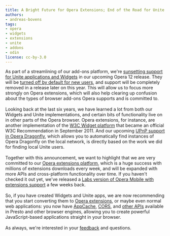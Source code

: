 ```yaml
---
title: A Bright Future for Opera Extensions; End of the Road for Unite Apps and Widgets
authors:
- andreas-bovens
tags:
- opera
- widgets
- extensions
- unite
- addons
- odin
license: cc-by-3.0
---
```

As part of a streamlining of our add-ons platform, we&#39;re <a href="http://my.opera.com/addons/blog/2012/04/24/sunsetting-unite-and-widgets">sunsetting support for Unite applications and Widgets</a> in our upcoming Opera 12 release. They will be <a href="http://my.opera.com/desktopteam/blog/2012/04/24/increased-focus-on-opera-extensions-and-ending-support-for-unite-widgets-voice">turned off by default for new users</a>, and support will be completely removed in a release later on this year. This will allow us to focus more strongly on Opera extensions, which will also help clearing up confusion about the types of browser add-ons Opera supports and is committed to. <br/><br/>Looking back at the last six years, we have learned a lot from both our Widgets and Unite implementations, and certain bits of functionality live on in other parts of the Opera browser. Opera extensions, for instance, are another implementation of the <a href="http://www.w3.org/TR/widgets/">W3C Widget platform</a> that became an official W3C Recommendation in September 2011. And our upcoming <a href="http://my.opera.com/dragonfly/blog/2012/04/13/early-look-at-upcoming-features-pretty-print-function-return-values-upnp">UPnP support in Opera Dragonfly</a>, which allows you to automatically find instances of Opera Dragonfly on the local network, is directly based on the work we did for finding local Unite users.<br/><br/>Together with this announcement, we want to highlight that we are very committed to our <a href="https://dev.opera.com/addons/extensions/">Opera extensions platform</a>, which is a huge success with millions of extensions downloads every week, and will be expanded with more APIs and cross-platform functionality over time. If you haven&#39;t checked it out yet, we&#39;ve released a <a href="https://dev.opera.com/articles/view/extensions-opera-mobile-labs/">Labs version of Opera Mobile with extensions support</a> a few weeks back.<br/><br/>So, if you have created Widgets and Unite apps, we are now recommending that you start converting them to <a href="https://dev.opera.com/addons/extensions/">Opera extensions</a>, or maybe even normal web applications: you now have <a href="https://dev.opera.com/articles/view/offline-applications-html5-appcache/">AppCache</a>, <a href="https://dev.opera.com/articles/view/dom-access-control-using-cross-origin-resource-sharing/">CORS</a>, and <a href="https://dev.opera.com/web">other APIs</a> available in Presto and other browser engines, allowing you to create powerful JavaScript-based applications straight in your browser.<br/><br/>As always, we&#39;re interested in your <a href="http://my.opera.com/community/forums/topic.dml?id=1374852">feedback</a> and questions.
